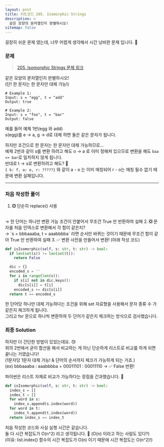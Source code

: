```yaml
---
layout: post
title: 리트코드 205. Isomorphic Strings
description: >
  같은 모양의 문자열인지 판별하시오!
sitemap: false
---
```


굉장히 쉬운 문제 였는데, 너무 어렵게 생각해서 시간 낭비한 문제 입니다. 🫠

### 문제
> [205. Isomorphic Strings 문제 링크](https://leetcode.com/problems/isomorphic-strings/description/?envType=study-plan&id=level-1)

같은 모양의 문자열인지 판별하시오!
<br>
(단! 한 문자는 한 문자만 대체 가능!)

```text
# Example 1:
Input: s = "egg", t = "add"
Output: true

# Example 2:
Input: s = "foo", t = "bar"
Output: false
```

예를 들어 예제 1번(egg 와 add) 
<br>
s(egg)를 e → a, g → d로 대체 하면 둘은 같은 문자가 됩니다.

하지만 조건으로 한 문자는 한 문자만 대체 가능하므로...
<br>
예제 2번과 같이 s를 변환 하려고 해도 o → a 로 이미 정해져 있으므로 변환을 해도 `baa <> bar`로 일치하지 않게 됩니다.
<br>
반대로 t → s로 변환하려고 해도? 🤔
<br>
`{ b: f, a: o, r: ?????}` 와 같이 a - o 는 이미 매칭되어 r - o는 매칭 될수 없기 때문에 변환 실패입니다.

---

### 처음 작성한 풀이

1. ❎ 단순히 replace() 사용
  <br>
  → 한 단어는 하나만 변환 가능 조건이 안붙어서 무조건 True 만 반환하여 실패 
2. ❎ 문자를 처음 인덱스로 변환해서 각 합이 같은지?
  <br>
  → `s = bbbaaaba, t = aaabbbba` 라면 순서만 바뀌는 것이기 때문에 무조건 합이 같아 True 만 반환하여 실패
3. ✅ 변환 사전을 만들어서 변환! (아래 작성 코드)

```python
def isIsomorphic(self, s: str, t: str) -> bool:
  if len(set(s)) != len(set(t)):
    return False

  dic = {}
  encoded_s = ''
  for i in range(len(s)):
    if s[i] not in dic.keys():
      dic[s[i]] = t[i]
    encoded_s += dic[s[i]]
  return t == encoded_s
```

한 단어당 하나만 대체 가능하다는 조건을 위해 set 자료형을 사용해서 문자 종류 수 가 같은지 체크하게 됩니다.
<br>
그리고 for 문으로 하나씩 변환하여 두 단어가 같은지 체크하는 방식으로 검사했습니다.

### 최종 Solution

하지만 더 간단한 방법이 있었는데요. 😓
<br>
위의 2번에서 굳이 합산을 해서 비교하는 게 아닌 단순하게 리스트로 비교를 하게 되면 끝나는 거였습니다!
<br>
(1문자당 1문자 대체 가능! & 단어의 순서까지 체크가 가능하게 되는 거죠.)
<br>
(ex) bbbaaaba : aaabbbba = 00011101 : 00011110 → ✅ False 반환!

파이썬은 리스트 자체로 비교가 가능하다는 장점을 간과했습니다. 🫠

```python
def isIsomorphic(self, s: str, t: str) -> bool:
  index_s = []
  index_t = []
  for word in s:
    index_s.append(s.index(word))
  for word in t:
    index_t.append(t.index(word))
  return index_s == index_t
```

처음 작성한 코드와 사실 실행 시간은 같습니다. 
<br>
둘 다 시간 복잡도가 O(n^2) 라고 생각됩니다. 🤔 (O(n) 이라고 하는 사람도 있다?)
<br>
(이유: list.index() 함수의 시간 복잡도가 O(n) 이기 때문에 시간 복잡도는 O(n^2)!)